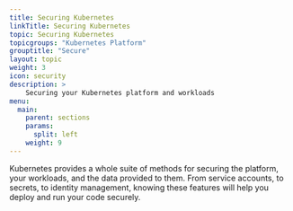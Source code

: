 ```yaml
---
title: Securing Kubernetes
linkTitle: Securing Kubernetes
topic: Securing Kubernetes
topicgroups: "Kubernetes Platform"
grouptitle: "Secure"
layout: topic
weight: 3
icon: security
description: >
    Securing your Kubernetes platform and workloads
menu:
  main:
    parent: sections
    params:
      split: left
    weight: 9
---
```


Kubernetes provides a whole suite of methods for securing the platform, your workloads, and the data provided to them. From service accounts, to secrets, to identity management, knowing these features will help you deploy and run your code securely. 